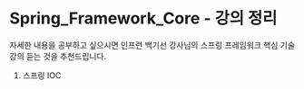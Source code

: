#  Spring_Framework_Core - 강의 정리 

자세한 내용을 공부하고 싶으시면 인프런 백기선 강사님의 스프링 프레임워크 핵심 기술 강의 듣는 것을 추천드립니다.


1. 스프링 IOC
